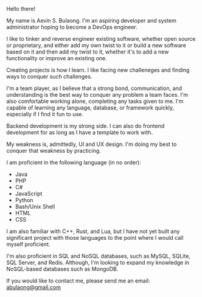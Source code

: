 Hello there!

My name is Aevin S. Bulaong. I'm an aspiring developer and system administrator hoping to become a DevOps engineer. 

I like to tinker and reverse engineer existing software, whether open source or proprietary, and either add my own twist to it or build a new software based on it and then add my twist to it, whether it's to add a new functionality or improve an existing one. 

Creating projects is how I learn. I like facing new challeneges and finding ways to conquer such challenges. 

I'm a team player, as I believe that a strong bond, communication, and understanding is the best way to conquer any problem a team faces. I'm also comfortable working alone, completing any tasks given to me. I'm capable of learning any language, database, or framework quickly, especially if I find it fun to use.

Backend development is my strong side. I can also do frontend development for as long as I have a template to work with.

My weakness is, admittedly, UI and UX design. I'm doing my best to conquer that weakness by practicing.

I am proficient in the following language (in no order):
- Java
- PHP
- C# 
- JavaScript
- Python
- Bash/Unix Shell
- HTML
- CSS

I am also familiar with C++, Rust, and Lua, but I have not yet built any significant project with those languages to the point where I would call myself proficient.

I'm also proficient in SQL and NoSQL databases, such as MySQL, SQLite, SQL Server, and Redis. Although, I'm looking to expand my knowledge in NoSQL-based databases such as MongoDB.

If you would like to contact me, please send me an email: abulaong@gmail.com
